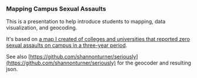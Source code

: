 ### Mapping Campus Sexual Assaults

This is a presentation to help introduce students to mapping, data visualization, and geocoding.

It's based on [a map I created of colleges and universities that reported zero sexual assaults on campus in a three-year period](https://shannonvturner.com/seriously).

See also [https://github.com/shannonturner/seriously](https://github.com/shannonturner/seriously) for the geocoder and resulting json.